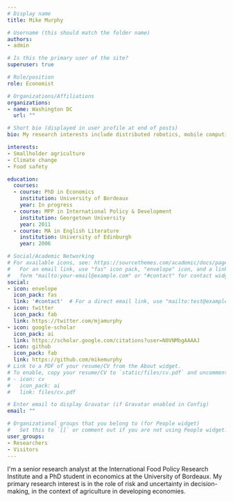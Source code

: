 ```yaml
---
# Display name
title: Mike Murphy

# Username (this should match the folder name)
authors:
- admin

# Is this the primary user of the site?
superuser: true

# Role/position
role: Economist 

# Organizations/Affiliations
organizations:
- name: Washington DC
  url: ""

# Short bio (displayed in user profile at end of posts)
bio: My research interests include distributed robotics, mobile computing and programmable matter.

interests:
- Smallholder agriculture
- Climate change
- Food safety

education:
  courses:
  - course: PhD in Economics
    institution: University of Bordeaux
    year: In progress
  - course: MPP in International Policy & Development
    institution: Georgetown University
    year: 2011
  - course: MA in English Literature
    institution: University of Edinburgh
    year: 2006

# Social/Academic Networking
# For available icons, see: https://sourcethemes.com/academic/docs/page-builder/#icons
#   For an email link, use "fas" icon pack, "envelope" icon, and a link in the
#   form "mailto:your-email@example.com" or "#contact" for contact widget.
social:
- icon: envelope
  icon_pack: fas
  link: '#contact'  # For a direct email link, use "mailto:test@example.org".
- icon: twitter
  icon_pack: fab
  link: https://twitter.com/mjamurphy
- icon: google-scholar
  icon_pack: ai
  link: https://scholar.google.com/citations?user=N0VNMbgAAAAJ
- icon: github
  icon_pack: fab
  link: https://github.com/mikemurphy
# Link to a PDF of your resume/CV from the About widget.
# To enable, copy your resume/CV to `static/files/cv.pdf` and uncomment the lines below.
# - icon: cv
#   icon_pack: ai
#   link: files/cv.pdf

# Enter email to display Gravatar (if Gravatar enabled in Config)
email: ""

# Organizational groups that you belong to (for People widget)
#   Set this to `[]` or comment out if you are not using People widget.
user_groups:
- Researchers
- Visitors
---
```


I'm a senior research analyst at the International Food Policy Research Institute and a PhD student in economics at the University of Bordeaux. My primary research interest is in the role of risk and uncertainty in decision-making, in the context of agriculture in developing economies. 
